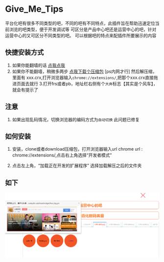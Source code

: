 # Give_Me_Tips

平台化吧有很多不同类型的吧，不同的吧有不同特点，此插件旨在帮助迅速定位当前浏览的吧类型，便于开发调试等
可区分是产品中心吧还是运营中心的吧，针对运营中心的又可区分不同类型的吧。
可以根据吧的特点来配插件所要展示的内容
## 快捷安装方式
1. 如果你能翻墙的话
  [点我点我](https://chrome.google.com/webstore/detail/show-me-you-are/oeppgkfmeappdbakoabgmihbjjoiofen)
2. 如果你不能翻墙，稍微多两步
  [点我下载个压缩包](http://fedev.baidu.com/~zhangshibiao/tools/Show-Me-You-are_v1.1.rar) [ps内网才行]
  然后解压缩，里面有 xxx.crx,打开浏览器输入`chrome://extensions/`,把那个xxx.crx直接拖进页面去就行
3.打开frs或者pb，地址栏右侧有个`大奔`标志【其实是个风车】，就会有提示了

## 注意
1. 如果出现乱码情况，切换浏览器的编码方式为`自动切换` 此问题已修复

## 如何安装 ##
 1. 安装，clone或者download压缩包，打开浏览器输入url chrome url :  chrome://extensions/,点击右上角选择“开发者模式”
 
 2. 点击左上角，“加载正在开发的扩展程序” 选择加载解压之后的文件夹

## 如下

![例子](/img/index.png)
